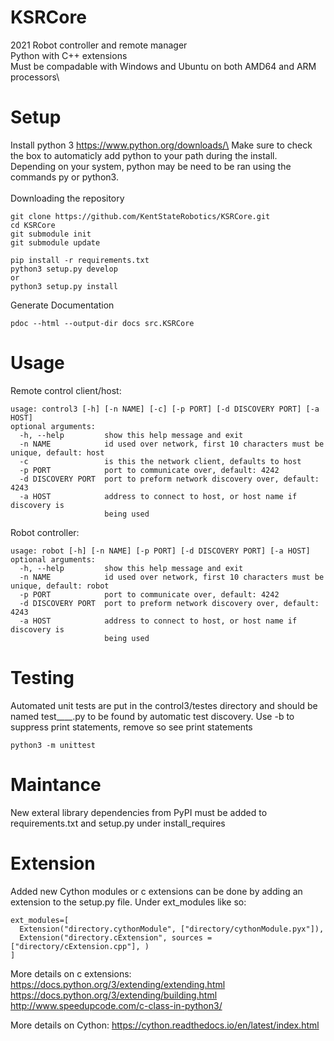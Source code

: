 # KSRCore
2021 Robot controller and remote manager\
Python with C++ extensions\
Must be compadable with Windows and Ubuntu on both AMD64 and ARM processors\

# Setup
Install python 3 https://www.python.org/downloads/\
Make sure to check the box to automaticly add python to your path during the install.\
Depending on your system, python may be need to be ran using the commands py or python3.\
\
Downloading the repository
```
git clone https://github.com/KentStateRobotics/KSRCore.git
cd KSRCore
git submodule init
git submodule update
```
```
pip install -r requirements.txt
python3 setup.py develop
or
python3 setup.py install
```
Generate Documentation
```
pdoc --html --output-dir docs src.KSRCore  
```

# Usage
Remote control client/host:
```
usage: control3 [-h] [-n NAME] [-c] [-p PORT] [-d DISCOVERY PORT] [-a HOST]
optional arguments:
  -h, --help         show this help message and exit
  -n NAME            id used over network, first 10 characters must be unique, default: host
  -c                 is this the network client, defaults to host
  -p PORT            port to communicate over, default: 4242
  -d DISCOVERY PORT  port to preform network discovery over, default: 4243
  -a HOST            address to connect to host, or host name if discovery is
                     being used
```

Robot controller:
```
usage: robot [-h] [-n NAME] [-p PORT] [-d DISCOVERY PORT] [-a HOST]
optional arguments:
  -h, --help         show this help message and exit
  -n NAME            id used over network, first 10 characters must be unique, default: robot
  -p PORT            port to communicate over, default: 4242
  -d DISCOVERY PORT  port to preform network discovery over, default: 4243
  -a HOST            address to connect to host, or host name if discovery is
                     being used
```

# Testing
Automated unit tests are put in the control3/testes directory and should be named test____.py to be found by automatic test discovery. Use -b to suppress print statements, remove so see print statements
```
python3 -m unittest
```
# Maintance
New exteral library dependencies from PyPI must be added to requirements.txt and setup.py under install_requires

# Extension
Added new Cython modules or c extensions can be done by adding an extension to the setup.py file. Under ext_modules like so:
```
ext_modules=[
  Extension("directory.cythonModule", ["directory/cythonModule.pyx"]),
  Extension("directory.cExtension", sources = ["directory/cExtension.cpp"], )
]
```
More details on c extensions:
https://docs.python.org/3/extending/extending.html
https://docs.python.org/3/extending/building.html
http://www.speedupcode.com/c-class-in-python3/

More details on Cython:
https://cython.readthedocs.io/en/latest/index.html
